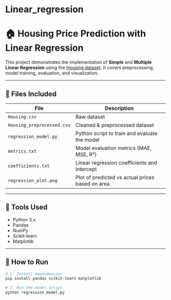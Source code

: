 # Linear_regression
# 🏠 Housing Price Prediction with Linear Regression

This project demonstrates the implementation of **Simple** and **Multiple Linear Regression** using the [Housing dataset](Housing.csv). It covers preprocessing, model training, evaluation, and visualization.

---

## 📁 Files Included

| File | Description |
|------|-------------|
| `Housing.csv` | Raw dataset |
| `Housing_preprocessed.csv` | Cleaned & preprocessed dataset |
| `regression_model.py` | Python script to train and evaluate the model |
| `metrics.txt` | Model evaluation metrics (MAE, MSE, R²) |
| `coefficients.txt` | Linear regression coefficients and intercept |
| `regression_plot.png` | Plot of predicted vs actual prices based on area |

---

## 🧪 Tools Used

- Python 3.x
- Pandas
- NumPy
- Scikit-learn
- Matplotlib

---

## 📌 How to Run

```bash
# 1. Install dependencies
pip install pandas scikit-learn matplotlib

# 2. Run the model script
python regression_model.py


